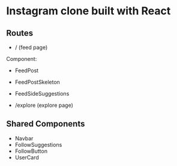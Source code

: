 # Instagram clone built with React

## Routes

- / (feed page)

Component:

- FeedPost
- FeedPostSkeleton
- FeedSideSuggestions

- /explore (explore page)

## Shared Components

- Navbar
- FollowSuggestions
- FollowButton
- UserCard